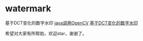 # watermark
基于DCT变化的数字水印
 [java调用OpenCV](docs/java调用OpenCV.md)
 [基于DCT变化的数字水印](docs/基于DCT变化的数字水印.md)

希望对大家有所帮助，欢迎star，谢谢了。
